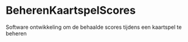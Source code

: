 # BeherenKaartspelScores
Software ontwikkeling om de behaalde scores tijdens een kaartspel te beheren
